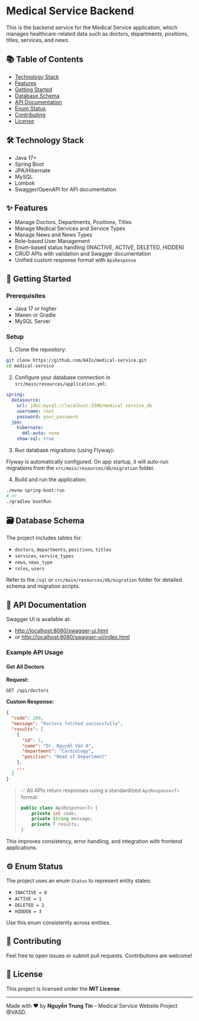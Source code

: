 # Medical Service Backend

This is the backend service for the Medical Service application, which manages healthcare-related data such as doctors, departments, positions, titles, services, and news.

## 📚 Table of Contents

* [Technology Stack](#technology-stack)
* [Features](#features)
* [Getting Started](#getting-started)
* [Database Schema](#database-schema)
* [API Documentation](#api-documentation)
* [Enum Status](#enum-status)
* [Contributing](#contributing)
* [License](#license)

## 🛠 Technology Stack

* Java 17+
* Spring Boot
* JPA/Hibernate
* MySQL
* Lombok
* Swagger/OpenAPI for API documentation

## ✨ Features

* Manage Doctors, Departments, Positions, Titles
* Manage Medical Services and Service Types
* Manage News and News Types
* Role-based User Management
* Enum-based status handling (INACTIVE, ACTIVE, DELETED, HIDDEN)
* CRUD APIs with validation and Swagger documentation
* Unified custom response format with `ApiResponse`

## 🚀 Getting Started

### Prerequisites

* Java 17 or higher
* Maven or Gradle
* MySQL Server

### Setup

1. Clone the repository:

```bash
git clone https://github.com/84In/medical-service.git
cd medical-service
```

2. Configure your database connection in `src/main/resources/application.yml`:

```yaml
spring:
  datasource:
    url: jdbc:mysql://localhost:3306/medical_service_db
    username: root
    password: your_password
  jpa:
    hibernate:
      ddl-auto: none
    show-sql: true
```

3. Run database migrations (using Flyway):

Flyway is automatically configured. On app startup, it will auto-run migrations from the `src/main/resources/db/migration` folder.

4. Build and run the application:

```bash
./mvnw spring-boot:run
# or
./gradlew bootRun
```

## 🗃️ Database Schema

The project includes tables for:

* `doctors`, `departments`, `positions`, `titles`
* `services`, `service_types`
* `news`, `news_type`
* `roles`, `users`

Refer to the `/sql` or `src/main/resources/db/migration` folder for detailed schema and migration scripts.

## 📖 API Documentation

Swagger UI is available at:

* [http://localhost:8080/swagger-ui.html](http://localhost:8080/swagger-ui.html)
* or [http://localhost:8080/swagger-ui/index.html](http://localhost:8080/swagger-ui/index.html)

### Example API Usage

#### Get All Doctors

**Request:**

```http
GET /api/doctors
```

**Custom Response:**

```json
{
  "code": 200,
  "message": "Doctors fetched successfully",
  "results": [
    {
      "id": 1,
      "name": "Dr. Nguyễn Văn A",
      "department": "Cardiology",
      "position": "Head of Department"
    },
    ...
  ]
}
```

> ✅ All APIs return responses using a standardized `ApiResponse<T>` format:
>
> ```java
> public class ApiResponse<T> {
>     private int code;
>     private String message;
>     private T results;
> }
> ```

This improves consistency, error handling, and integration with frontend applications.

## ⚙️ Enum Status

The project uses an enum `Status` to represent entity states:

* `INACTIVE = 0`
* `ACTIVE = 1`
* `DELETED = 2`
* `HIDDEN = 3`

Use this enum consistently across entities.

## 🤝 Contributing

Feel free to open issues or submit pull requests. Contributions are welcome!

## 📄 License

This project is licensed under the **MIT License**.

---

Made with ❤️ by **Nguyễn Trung Tín** – Medical Service Website Project @VASD.
